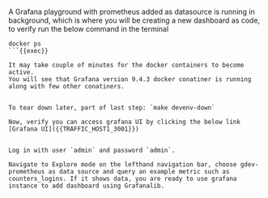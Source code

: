 A Grafana playground with prometheus added as datasource is running in background, which is where you will be creating a new dashboard as code, to verify run the below command in the terminal

```
docker ps
```{{exec}}

It may take couple of minutes for the docker containers to become active.
You will see that Grafana version 9.4.3 docker conatiner is running along with few other conatiners.


To tear down later, part of last step: `make devenv-down`

Now, verify you can access grafana UI by clicking the below link
[Grafana UI]({{TRAFFIC_HOST1_3001}})


Log in with user `admin` and password `admin`.

Navigate to Explore mode on the lefthand navigation bar, choose gdev-prometheus as data source and query an example metric such as counters_logins. If it shows data, you are ready to use grafana instance to add dashboard using Grafanalib.

